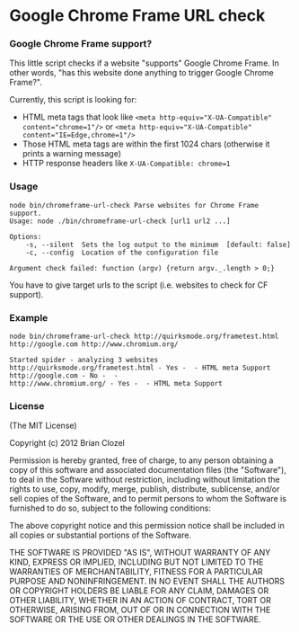 # Google Chrome Frame URL check

### Google Chrome Frame support?

This little script checks if a website "supports" Google Chrome Frame.
In other words, "has this website done anything to trigger Google Chrome Frame?".

Currently, this script is looking for:

* HTML meta tags that look like `<meta http-equiv="X-UA-Compatible" content="chrome=1"/>` or `<meta http-equiv="X-UA-Compatible" content="IE=Edge,chrome=1"/>`
* Those HTML meta tags are within the first 1024 chars (otherwise it prints a warning message)
* HTTP response headers like `X-UA-Compatible: chrome=1`


### Usage

    node bin/chromeframe-url-check Parse websites for Chrome Frame support.
    Usage: node ./bin/chromeframe-url-check [url1 url2 ...]

    Options:
        -s, --silent  Sets the log output to the minimum  [default: false]
        -c, --config  Location of the configuration file

    Argument check failed: function (argv) {return argv._.length > 0;}

You have to give target urls to the script (i.e. websites to check for CF support).

### Example

    node bin/chromeframe-url-check http://quirksmode.org/frametest.html http://google.com http://www.chromium.org/

    Started spider - analyzing 3 websites
    http://quirksmode.org/frametest.html - Yes -  - HTML meta Support
    http://google.com - No -  - 
    http://www.chromium.org/ - Yes -  - HTML meta Support

### License

(The MIT License)

Copyright (c) 2012 Brian Clozel

Permission is hereby granted, free of charge, to any person obtaining
a copy of this software and associated documentation files (the
"Software"), to deal in the Software without restriction, including
without limitation the rights to use, copy, modify, merge, publish,
distribute, sublicense, and/or sell copies of the Software, and to
permit persons to whom the Software is furnished to do so, subject to
the following conditions:

The above copyright notice and this permission notice shall be
included in all copies or substantial portions of the Software.

THE SOFTWARE IS PROVIDED "AS IS", WITHOUT WARRANTY OF ANY KIND,
EXPRESS OR IMPLIED, INCLUDING BUT NOT LIMITED TO THE WARRANTIES OF
MERCHANTABILITY, FITNESS FOR A PARTICULAR PURPOSE AND
NONINFRINGEMENT. IN NO EVENT SHALL THE AUTHORS OR COPYRIGHT HOLDERS BE
LIABLE FOR ANY CLAIM, DAMAGES OR OTHER LIABILITY, WHETHER IN AN ACTION
OF CONTRACT, TORT OR OTHERWISE, ARISING FROM, OUT OF OR IN CONNECTION
WITH THE SOFTWARE OR THE USE OR OTHER DEALINGS IN THE SOFTWARE.